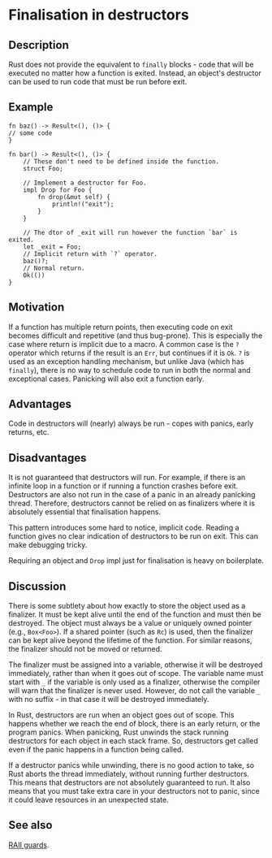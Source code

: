 # Finalisation in destructors

## Description

Rust does not provide the equivalent to `finally` blocks - code that will be
executed no matter how a function is exited. Instead, an object's destructor can
be used to run code that must be run before exit.

## Example

```rust,ignore
fn baz() -> Result<(), ()> {
// some code
}

fn bar() -> Result<(), ()> {
    // These don't need to be defined inside the function.
    struct Foo;

    // Implement a destructor for Foo.
    impl Drop for Foo {
        fn drop(&mut self) {
            println!("exit");
        }
    }

    // The dtor of _exit will run however the function `bar` is exited.
    let _exit = Foo;
    // Implicit return with `?` operator.
    baz()?;
    // Normal return.
    Ok(())
}
```

## Motivation

If a function has multiple return points, then executing code on exit becomes
difficult and repetitive (and thus bug-prone). This is especially the case where
return is implicit due to a macro. A common case is the `?` operator which
returns if the result is an `Err`, but continues if it is `Ok`. `?` is used as
an exception handling mechanism, but unlike Java (which has `finally`), there is
no way to schedule code to run in both the normal and exceptional cases.
Panicking will also exit a function early.

## Advantages

Code in destructors will (nearly) always be run - copes with panics, early
returns, etc.

## Disadvantages

It is not guaranteed that destructors will run. For example, if there is an
infinite loop in a function or if running a function crashes before exit.
Destructors are also not run in the case of a panic in an already panicking
thread. Therefore, destructors cannot be relied on as finalizers where it is
absolutely essential that finalisation happens.

This pattern introduces some hard to notice, implicit code. Reading a function
gives no clear indication of destructors to be run on exit. This can make
debugging tricky.

Requiring an object and `Drop` impl just for finalisation is heavy on
boilerplate.

## Discussion

There is some subtlety about how exactly to store the object used as a
finalizer. It must be kept alive until the end of the function and must then be
destroyed. The object must always be a value or uniquely owned pointer (e.g.,
`Box<Foo>`). If a shared pointer (such as `Rc`) is used, then the finalizer can
be kept alive beyond the lifetime of the function. For similar reasons, the
finalizer should not be moved or returned.

The finalizer must be assigned into a variable, otherwise it will be destroyed
immediately, rather than when it goes out of scope. The variable name must start
with `_` if the variable is only used as a finalizer, otherwise the compiler
will warn that the finalizer is never used. However, do not call the variable
`_` with no suffix - in that case it will be destroyed immediately.

In Rust, destructors are run when an object goes out of scope. This happens
whether we reach the end of block, there is an early return, or the program
panics. When panicking, Rust unwinds the stack running destructors for each
object in each stack frame. So, destructors get called even if the panic happens
in a function being called.

If a destructor panics while unwinding, there is no good action to take, so Rust
aborts the thread immediately, without running further destructors. This means
that destructors are not absolutely guaranteed to run. It also means that you
must take extra care in your destructors not to panic, since it could leave
resources in an unexpected state.

## See also

[RAII guards](../patterns/behavioural/RAII.md).
